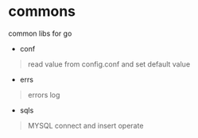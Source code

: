 # commons
common libs for go

* conf  

> read value from config.conf and set default value 
* errs 

> errors log 
* sqls 

> MYSQL connect and insert operate
